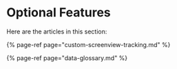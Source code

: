 # Optional Features

Here are the articles in this section:

{% page-ref page="custom-screenview-tracking.md" %}

{% page-ref page="data-glossary.md" %}



